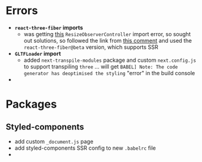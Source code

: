 # Errors

- **`react-three-fiber` imports**
  - was getting [this](https://github.com/react-spring/react-three-fiber/issues/22#issuecomment-566323581) `ResizeObserverController` import error, so sought out solutions, so followed the link from [this comment](https://github.com/react-spring/react-three-fiber/issues/22#issuecomment-566476898) and used the `react-three-fiber@beta` version, which supports SSR
- **`GLTFLoader` import**
  - added `next-transpile-modules` package and custom `next.config.js` to support transpiling `three` ... will get `BABEL] Note: The code generator has deoptimised the styling` "error" in the build console
- 



# Packages

## Styled-components
- add custom `_document.js` page
- add styled-components SSR config to new `.babelrc` file
- 